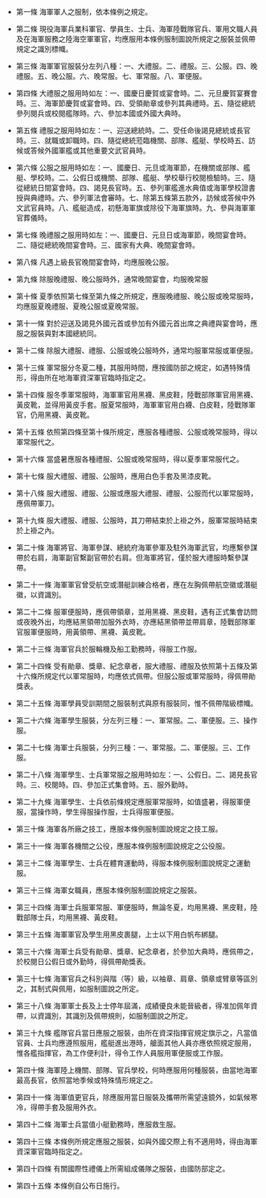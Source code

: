 * 第一條 海軍軍人之服制，依本條例之規定。

* 第二條 現役海軍兵業科軍官、學員生、士兵、海軍陸戰隊官兵、軍用文職人員及在海軍服務之陸海空軍軍官，均應服用本條例服制圖說所規定之服裝並佩帶規定之識別標幟。

* 第三條 海軍軍官服裝分左列八種：一、大禮服。二、禮服。三、公服。四、晚禮服。五、晚公服。六、晚常服。七、軍常服。八、軍便服。

* 第四條 大禮服之服用時如左：一、國慶日慶賀或宴會時。二、元旦慶賀宴賽會時。三、海軍節慶賀或宴會時。四、受領勛章或參列其典禮時。五、隨從總統參列閱兵或校閱艦隊時。六、參加本國或外國大典時。

* 第五條 禮服之服用時如左：一、迎送總統時。二、受任命後謁見總統或長官時。三、就職或卸職時。四、隨從總統蒞臨機關、部隊、艦艇、學校時五、訪候或答候外國軍艦或其他重要文武官員時。

* 第六條 公服之服用時如左：一、國慶日、元旦或海軍節，在機關或部隊、艦艇、學校時。二、公假日或機關、部隊、艦艇、學校舉行校閱檢驗時。三、隨從總統日間宴會時。四、謁見長官時。五、參列軍艦進水典值或海軍學校證書授與典禮時。六、參列軍法會審時。七、除第五條第五款外，訪候或答候中外文武官員時。八、艦艇造成，初懸海軍旗或除役下海軍旗時。九、參與海軍軍官葬儀時。

* 第七條 晚禮服之服用時如左：一、國慶日、元旦日或海軍節，晚間宴會時。二、隨從總統晚間宴會時。三、國家有大典、晚間宴會時。

* 第八條 凡遇上級長官晚間宴會時，均應服晚公服。

* 第九條 除服晚禮服、晚公服時外，通常晚間宴會，均服晚常服

* 第十條 夏季依照第七條至第九條之所規定，應服晚禮服、晚公服或晚常服時，均應服夏晚禮服、夏晚公服或夏晚常服。

* 第十一條 對於迎送及謁見外國元首或參加有外國元首出席之典禮與宴會時，應服之服裝與對本國總統同。

* 第十二條 除服大禮服、禮服、公服或晚公服時外，通常均服軍常服或軍便服。

* 第十三條 軍常服分冬夏二種，其服用時間，應按國防部之規定，如遇特殊情形，得由所在地海軍資深軍官臨時指定之。

* 第十四條 服冬季軍常服時，海軍軍官用黑襪、黑皮鞋，陸戰部隊軍官用黑襪、黃皮靴，並得用黃皮手套。服夏常服時，海軍軍官用白襪、白皮鞋，陸戰隊軍官，仍用黑襪、黃皮靴。

* 第十五條 依照第四條至第十條所規定，應服各種禮服、公服或晚常服時，得以軍常服代之。

* 第十六條 當盛暑應服各種禮服、公服或晚常服時，得以夏季軍常服代之。

* 第十七條 服大禮服、禮服、公服時，應用白色手套及黑漆皮靴。

* 第十八條 服大禮服、禮服、公服或應服大禮服、禮服、公服而代以軍常服時，應佩帶軍刀。

* 第十九條 服大禮服、禮服、公服時，其刀帶結束於上褂之外，服軍常服時結束於上褂之內。

* 第二十條 海軍將官、海軍參謀、總統府海軍參軍及駐外海軍武官，均應繫參謀帶於右肩，海軍副官繫副官帶於右肩。但海軍將官，僅於服大禮服時繫參謀帶。

* 第二十一條 海軍軍官曾受航空或潛艇訓練合格者，應在左胸佩帶航空徽或潛艇徽，以資識別。

* 第二十二條 服軍便服時，應佩帶領章，並用黑襪、黑皮鞋，遇有正式集會訪問或夜晚外出，均應結黑領帶加服外衣時，亦應結黑領帶並帶肩章，陸戰部隊軍官服軍便服時，用黃領帶、黑襪、黃皮靴。

* 第二十三條 海軍官兵於服輪機及船工勤務時，得服工作服。

* 第二十四條 受有勛章、獎章、紀念章者，服大禮服、禮服及依照第十五條及第十六條所規定代以軍常服時，均應依式佩帶。但服公服或軍常服時，得佩帶勛獎表。

* 第二十五條 海軍學員受訓期間之服裝制式與原有服裝同，惟不佩帶階級標幟。

* 第二十六條 海軍學生服裝，分左列三種：一、軍常服。二、軍便服。三、操作服。

* 第二十七條 海軍士兵服裝，分列三種：一、軍常服。二、軍便服。三、工作服。

* 第二十八條 海軍學生、士兵軍常服之服用時如左：一、公假日。二、謁見長官時。三、校閱時。四、參加正式集會時。五、服外勤時。

* 第二十九條 海軍學生、士兵依前條規定應服軍常服時，如值盛暑，得服軍便服，當操作時，學生得服操作服，士兵得服軍便服。

* 第三十條 海軍各所廠之技工，應服本條例服制圖說規定之技工服。

* 第三十一條 海軍各機關之公役，應服本條例服制圖說規定之公役服。

* 第三十二條 海軍學生、士兵在體育運動時，得服本條例服制圖說規定之運動服。

* 第三十三條 海軍女職員，應服本條例服制圖說規定之服裝。

* 第三十四條 海軍士兵服軍常服、軍便服時，無論冬夏，均用黑襪、黑皮鞋，陸戰部隊士兵，均用黑襪、黃皮鞋。

* 第三十五條 海軍軍官及學生用黑皮裹腿，上士以下用白帆布綁腿。

* 第三十六條 海軍士兵受有勛章、獎章、紀念章者，於參加大典時，應佩帶之，於校閱日公假日或外勤時，得佩帶勛獎表。

* 第三十七條 海軍官兵之科別與階（等）級，以袖章、肩章、領章或臂章等區別之，其制式與佩用，如服制圖說之所定。

* 第三十八條 海軍軍士長及上士停年屆滿，成績優良未能晉級者，得准加佩年資帶，以資識別，其識別及佩帶規則，如服制圖說之所定。

* 第三十九條 艦隊官兵當日應服之服裝，由所在資深指揮官規定旗示之，凡當值官員、士兵均應遵照服用，艦艇進出港時，艙面其他人員亦應依照規定服用，惟各艦指揮官，為工作便利計，得令工作人員服用軍便服或工作服。

* 第四十條 海軍陸上機關、部隊、官兵學校，何時應服用何種服裝，由當地海軍最高長官，依照當地季候或特殊情形規定之。

* 第四十一條 海軍值更官兵，除應服用當日服裝及攜帶所需望遠鏡外，如氣候寒冷，得帶手套及服用外衣。

* 第四十二條 海軍士兵當值小艇勤務時，應服救生服。

* 第四十三條 本條例所規定應服之服裝，如與外國交際上有不適用時，得由海軍資深軍官臨時指定之。

* 第四十四條 有關國際性禮儀上所需組成儀隊之服裝，由國防部定之。

* 第四十五條 本條例自公布日施行。

